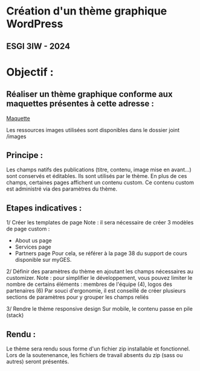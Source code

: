 # Création d'un thème graphique WordPress
## ESGI 3IW - 2024

# Objectif :
## Réaliser un thème graphique conforme aux maquettes présentes à cette adresse :
[Maquette](https://www.figma.com/file/ioNDgFNsAWrewv8uP659et/Th%C3%A8me-Exam-WP---light?type=design&node-id=0-1&mode=design&t=J45Zsx46xCjlF1hm-0)

Les ressources images utilisées sont disponibles dans le dossier joint /images

## Principe :
Les champs natifs des publications (titre, contenu, image mise en avant...) sont conservés et éditables. Ils sont utilisés par le thème.
En plus de ces champs, certaines pages affichent un contenu custom. Ce contenu custom est administré via des paramètres du thème.


## Etapes indicatives :

1/ Créer les templates de page
Note : il sera nécessaire de créer 3 modèles de page custom :
- About us page
- Services page
- Partners page
  Pour cela, se référer à la page 38 du support de cours disponible sur myGES.

2/ Définir des paramètres du thème en ajoutant les champs nécessaires au customizer.
Note : pour simplifier le développement, vous pouvez limiter le nombre de certains éléments : membres de l'équipe (4), logos des partenaires (6)
Par souci d'ergonomie, il est conseillé de créer plusieurs sections de paramètres pour y grouper les champs reliés

3/ Rendre le thème responsive design
Sur mobile, le contenu passe en pile (stack)


## Rendu :
Le thème sera rendu sous forme d'un fichier zip installable et fonctionnel.
Lors de la soutenenance, les fichiers de travail absents du zip (sass ou autres) seront présentés.
